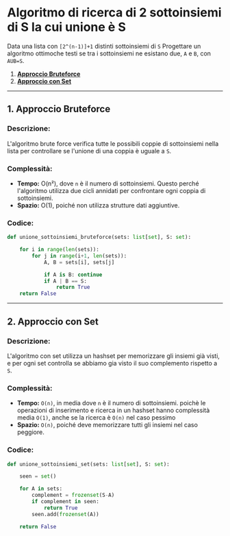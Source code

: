 # Algoritmo di ricerca di 2 sottoinsiemi di S la cui unione è S

Data una lista con `[2^(n-1)]+1` distinti sottoinsiemi di `S` Progettare un algoritmo ottimoche testi se tra i sottoinsiemi ne esistano due, `A` e `B`, con `AUB=S`.

1. [**Approccio Bruteforce**](#1-approccio-bruteforce)
2. [**Approccio con Set**](#2-approccio-con-set)

---

## 1. Approccio Bruteforce

### Descrizione:
L'algoritmo brute force verifica tutte le possibili coppie di sottoinsiemi nella lista per controllare
se l'unione di una coppia è uguale a `S`.

### Complessità:
- **Tempo:** O(n²), dove `n` è il numero di sottoinsiemi. Questo perché l'algoritmo utilizza due cicli annidati per confrontare ogni coppia di sottoinsiemi.
- **Spazio:** O(1), poiché non utilizza strutture dati aggiuntive.

### Codice:
```python
def unione_sottoinsiemi_bruteforce(sets: list[set], S: set):

    for i in range(len(sets)):
        for j in range(i+1, len(sets)):
            A, B = sets[i], sets[j]

            if A is B: continue  
            if A | B == S:  
                return True
    return False

```

---

## 2. Approccio con Set

### Descrizione:
L'algoritmo con set utilizza un hashset per memorizzare gli insiemi già visti, e per ogni set
controlla se abbiamo gia visto il suo complemento rispetto a `S`.

### Complessità:
- **Tempo:** `O(n)`, in media dove `n` è il numero di sottoinsiemi. poichè le operazioni di inserimento e ricerca in un hashset hanno complessità media `O(1)`, anche se la ricerca è `O(n)` nel caso pessimo
- **Spazio:** `O(n)`, poiché deve memorizzare tutti gli insiemi nel caso peggiore.

### Codice:
```python
def unione_sottoinsiemi_set(sets: list[set], S: set):

    seen = set()

    for A in sets:
        complement = frozenset(S-A)
        if complement in seen:
            return True
        seen.add(frozenset(A))

    return False
```

